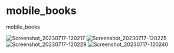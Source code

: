 # mobile_books
mobile_books

![Screenshot_20230717-120217](https://github.com/winwinartiii/mobile_books/assets/37542158/1b6c0fa8-205e-40d0-a8e8-8956d8f86b95)
![Screenshot_20230717-120225](https://github.com/winwinartiii/mobile_books/assets/37542158/d28d85a6-35fe-4076-989a-cc8c1799a4c4)
![Screenshot_20230717-120229](https://github.com/winwinartiii/mobile_books/assets/37542158/da5c406f-b612-4cb2-b344-106e477d3258)
![Screenshot_20230717-120240](https://github.com/winwinartiii/mobile_books/assets/37542158/05fe1779-9d1a-4db7-b1fa-cba0cfed5fce)

